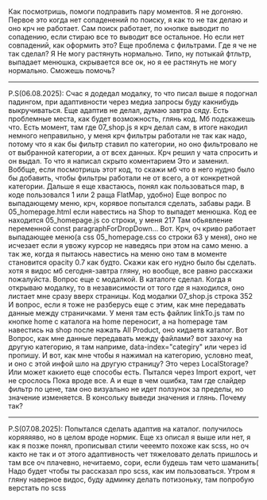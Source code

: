 Как посмотришь, помоги подправить пару моментов. Я не догоняю. Первое это когда нет сопаденений по поиску, я как то не так делаю и оно крч не работает.
Сам поиск работает, по кнопке выводит по сопадению, если стираю все то выводит все остальное. Но если нет совпадений, как оформить это?
Еще проблема с фильтрами. Где я че не так сделал? Я Не могу растянуть нормально. Типо, ну потыкай фтльтр, выпадает менюшка, скрывается все ок, но я ее растянуть не могу
нормально. Сможешь помочь?
__________________________________
P.S(06.08.2025): Счас я додедал модалку, то что писал выше я подогнал падингом, при адаптивности через медиа запросы буду какнибудь выкручиваться. Еще адаптив не делал, думаю завтра сяду.
Есть проблемные места, как будет возможность, глянь код. Мб подскажешь что. Есть момент, там где 07_shop.js я крч делал сам, в итоге накодил немного неправильно, у меня крч фильтры работали
не так как надо, потому что я как бы фильтр ставил по категории, но оно фильтровало не от выбранной категории, а от всех данных. Крч решил у чата спросить и он выдал. То что я написал скрыто коментарием
Это и заменил. Воббще, если посмотришь этот код, то скажи мб что в него нудно было бы добавить, чтобы фильтры работали не от всего, а от конкретной категории.
Дальше я еще хвастаюсь, понял как пользоваться map, в коде пользовался 1 или 2 раща FlatMap, удобно) 
Еще вопрос по выпадающему меню, крч, корявое попытался сделать, забавы ради. В 05_homepage.html если навестись на Shop то выпадет менюшка. Код ее находится 05_homepage.js со строки, у меня 217
Там обьявление переменной const paragraphForDropDown... Вот. Крч, оч криво работает выпадающее меню(а css 05_homepage.css со строки 63 у меня), оно не исчезает если я увожу курсор не наведясь при этом 
на само меню. а так же, когда я пытаюсь навестись на меню оно там в моменте становится opacity 0.7 как будто. Скажи как его нудно было бы сделать. хотя я видос мб сегодня-завтра гляну, но вообще, все равно
расскажи пожалуйста. Вопрос еще с модалкой. В каталоге сделал. Когда я открываю модалку, то в независимости от того где я находился, оно листает мне сразу вверх страницы. Код модалки 07_shop.js строка 352
И вопрос, если я тоже не разберусь еще с этим, как мне передавать данные между страничками. У меня там есть файлик linkTo.js там по кнопке home с каталога на home переносит, а на homepage там навестись на shop
после нажать All Product, оно кидаетв  каталог. Вот Вопрос, как мне данные передавать между файлами? вот захочу на другую категорию, я там наприме, data-index="categiry" или через id пропишу. 
И вот, как мне чтобы я нажимал на категорию, условно meat, и оно с этой инфой шло на другую страницу? Это через LocalStorage? Или может какието еще способы есть. Пытался через Import export, чет не срослось
Пока вроде все. А и еще в чем ошибка, там где слайдер фильтр по цене, там оно визуально не идет ползунок за пределы, но значение изменяется. В консольку выведи значения и глянь. Почему так?
__________________________________
P.S(07.08.2025): Попытался сделать адаптив на каталог. получилось коряяяяво, но в целом вроде нормик. Еще хз описал я выше или нет, я как я позже понял, прописывал стили чееемто похоже как scss,
но оч както не так и от этого адаптивность чет тяжеловато делать пришлось и там все оч плачевно, нечитаемо, сори, если будешь там чето шаманить( Надо будет чтобы ты рассказал про scss, как им пользоваться.
Утром я гляну наверное видос, буду админку делать потизоньку, там попробую верстать по scss

